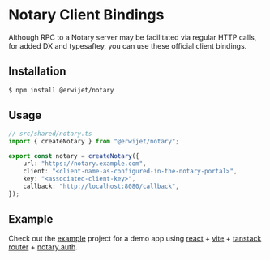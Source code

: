 # Notary Client Bindings

Although RPC to a Notary server may be facilitated via regular HTTP calls, for added DX and typesaftey, you can use these official client bindings.

## Installation

```sh
$ npm install @erwijet/notary
```

## Usage

```ts
// src/shared/notary.ts
import { createNotary } from "@erwijet/notary";

export const notary = createNotary({
    url: "https://notary.example.com",
    client: "<client-name-as-configured-in-the-notary-portal>",
    key: "<associated-client-key>",
    callback: "http://localhost:8080/callback",
});
```

## Example

Check out the [example](../example) project for a demo app using [react](https://react.dev) + [vite](https://vite.dev) + [tanstack router](https://tanstack.com/router/latest) + [notary auth](https://github.com/erwijet/notary).
